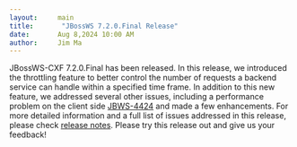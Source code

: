 ```yaml
---
layout:     main
title:       "JBossWS 7.2.0.Final Release"
date:       Aug 8,2024 10:00 AM
author:     Jim Ma
---
```

JBossWS-CXF 7.2.0.Final has been released. In this release, we introduced the throttling feature to better control the number of requests a backend service can handle within a specified
time frame. In addition to this new feature, we addressed several other issues, including a performance problem on the client side
[JBWS-4424](https://issues.redhat.com/browse/JBWS-4424) and made a few enhancements.  For more detailed information and a full list of issues addressed in this release,
please check [release notes](https://issues.redhat.com/secure/ReleaseNote.jspa?projectId=12310050&version=12425135). Please try this release out and give us your feedback!
